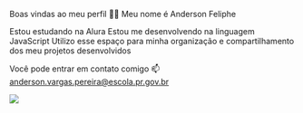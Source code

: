 Boas vindas ao meu perfil 💙💙
Meu nome é Anderson Feliphe

Estou estudando na Alura
Estou me desenvolvendo na linguagem JavaScript
Utilizo esse espaço para minha organização e compartilhamento dos meu projetos desenvolvidos

Você pode entrar em contato comigo 📫
anderson.vargas.pereira@escola.pr.gov.br

![](https://media3.giphy.com/media/v1.Y2lkPTc5MGI3NjExczNkcHFybjg0MGUzZ2RicXZsN2Jva2ppNG4weTIzMXJvc3hjaWY1NyZlcD12MV9pbnRlcm5hbF9naWZfYnlfaWQmY3Q9Zw/57ZvMMkuBIVMlU88Yh/giphy.webp)
